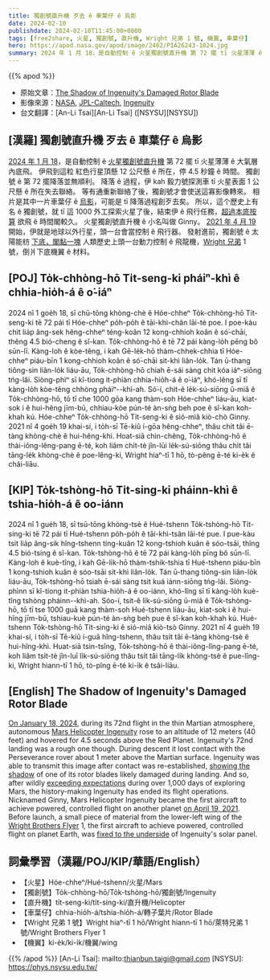 ```yaml
---
title: 獨創號直升機 歹去 ê 車葉仔 ê 烏影
date: 2024-02-10
publishdate: 2024-02-10T11:45:00+0800
tags: [free2share, 火星, 獨創號, 直升機, Wright 兄弟 1 號, 機翼, 車葉仔]
hero: https://apod.nasa.gov/apod/image/2402/PIA26243-1024.jpg
summary: 2024 年 1 月 18，是自動控制 ê 火星獨創號直升機 第 72 擺 tī 火星薄薄 ê 大氣層內底飛。
---
```


{{% apod %}}

- 原始文章：[The Shadow of Ingenuity's Damaged Rotor Blade](https://apod.nasa.gov/apod/ap240210.html)
- 影像來源：[NASA](https://www.nasa.gov/), [JPL-Caltech](https://www.jpl.nasa.gov), [Ingenuity](https://mars.nasa.gov/technology/helicopter/)
- 台文翻譯：[An-Li Tsai][An-Li Tsai] ([NSYSU][NSYSU])

## [漢羅] 獨創號直升機 歹去 ê 車葉仔 ê 烏影
[2024 年 1 月 18][On January 18, 2024]，是自動控制 ê [火星獨創號直升機][Mars Helicopter Ingenuity] 第 72 擺 tī 火星薄薄 ê 大氣層內底飛。
伊飛到這粒 紅色行星頂懸 12 公尺懸 ê 所在，停 4.5 秒鐘 ê 時間。
獨創號 ê 第 72 擺降落並無順利。
降落 ê 過程，伊 kah 毅力號探測車 tī 火星表面 1 公尺懸 ê 所在失去聯絡。
等有通重新聯絡了後，獨創號才會使送這寡影像轉來。
相片是其中一片車葉仔 ê [烏影][showing the shadow]，可能是 tī 降落過程創歹去矣。
所以，這个歷史上有名 ê 獨創號，就 tī 這 1000 外工探索火星了後，結束伊 ê 飛行任務，[超過本底按算][exceeding expectations] 欲飛 ê 時間閣較久。
火星獨創號直升機 ê 小名叫做 Ginny。
[2021 年 4 月 19][on April 19, 2021] 開始，伊就是地球以外行星，頭一台會當控制 ê 飛行器。
發射進前，獨創號 ê 太陽能枋 [下底，閣黏一塊][fixed to the underside] 人類歷史上頭一台動力控制 ê 飛龍機，[Wright 兄弟][Wright Brothers Flyer] 1 號，倒爿下底機翼 ê 材料。

## [POJ] To̍k-chhòng-hō Ti̍t-seng-ki pháiⁿ-khì ê chhia-hio̍h-á ê o͘-iáⁿ
2024 nî 1 goe̍h 18, sī chū-tōng khòng-chè ê Hóe-chheⁿ To̍k-chhòng-hō Ti̍t-seng-ki tē 72 pái tī Hóe-chheⁿ po̍h-po̍h ê tāi-khì-chân lāi-té poe.
I poe-kàu chit lia̍p âng-sek hêng-chheⁿ téng-koân 12 kong-chhioh koân ê só͘-chāi, thêng 4.5 bió-cheng ê sî-kan.
To̍k-chhòng-hō ê tē 72 pái kàng-lo̍h pēng bô sūn-lī.
Kàng-loh ê kòe-têng, i kah Gē-le̍k-hō thàm-chhek-chhia tī Hóe-chheⁿ piáu-bīn 1 kong-chhioh koân ê só͘-chāi sit-khì liân-lo̍k.
Tán ū-thang tiông-sin liân-lo̍k liáu-āu, To̍k-chhòng-hō chiah ē-sái sàng chit kóa iáⁿ-siōng tńg-lâi.
Siòng-phìⁿ sī kî-tiong it-phiàn chhia-hio̍h-á ê o͘-iáⁿ, khó-lêng sī tī kàng-lo̍h kòe-têng chhòng pháiⁿ--khì-ah.
Só͘-í, chit-ê le̍k-sú-siōng ū-miâ ê To̍k-chhòng-hō, tō tī che 1000 gōa kang thàm-soh Hóe-chheⁿ liáu-āu, kiat-sok i ê hui-hêng jīm-bū, chhiau-kòe pún-té àn-sǹg beh poe ê sî-kan koh-khah kú.
Hóe-chheⁿ To̍k-chhòng-hō Ti̍t-seng-ki ê sió-miâ kiò-chò Ginny.
2021 nî 4 goe̍h 19 khai-sí, i to̍h-sī Tē-kiû í-gōa hêng-chheⁿ, thâu chi̍t tâi ē-tàng khòng-chè ê hui-hêng-khì.
Hoat-siā chìn-chêng, To̍k-chhòng-hō ê thài-iông-lêng-pang ē-té, koh liâm chi̍t-tè jîn-lūi le̍k-sú-siōng thâu chi̍t tâi tāng-le̍k khòng-chè ê poe-lêng-ki, Wright hiaⁿ-tī 1 hō, tò-pêng ē-té ki-e̍k ê châi-liāu.

## [KIP] To̍k-tshòng-hō Ti̍t-sing-ki pháinn-khì ê tshia-hio̍h-á ê oo-iánn
2024 nî 1 gue̍h 18, sī tsū-tōng khòng-tsè ê Hué-tshenn To̍k-tshòng-hō Ti̍t-sing-ki tē 72 pái tī Hué-tshenn po̍h-po̍h ê tāi-khì-tsân lāi-té pue.
I pue-kàu tsit lia̍p âng-sik hîng-tshenn tíng-kuân 12 kong-tshioh kuân ê sóo-tsāi, thîng 4.5 bió-tsing ê sî-kan.
To̍k-tshòng-hō ê tē 72 pái kàng-lo̍h pīng bô sūn-lī.
Kàng-loh ê kuè-tîng, i kah Gē-li̍k-hō thàm-tshik-tshia tī Hué-tshenn piáu-bīn 1 kong-tshioh kuân ê sóo-tsāi sit-khì liân-lo̍k.
Tán ū-thang tiông-sin liân-lo̍k liáu-āu, To̍k-tshòng-hō tsiah ē-sái sàng tsit kuá iánn-siōng tńg-lâi.
Siòng-phìnn sī kî-tiong it-phiàn tshia-hio̍h-á ê oo-iánn, khó-lîng sī tī kàng-lo̍h kuè-tîng tshòng pháinn--khì-ah.
Sóo-í, tsit-ê li̍k-sú-siōng ū-miâ ê To̍k-tshòng-hō, tō tī tse 1000 guā kang thàm-soh Hué-tshenn liáu-āu, kiat-sok i ê hui-hîng jīm-bū, tshiau-kuè pún-té àn-sǹg beh pue ê sî-kan koh-khah kú.
Hué-tshenn To̍k-tshòng-hō Ti̍t-sing-ki ê sió-miâ kiò-tsò Ginny.
2021 nî 4 gue̍h 19 khai-sí, i to̍h-sī Tē-kiû í-guā hîng-tshenn, thâu tsi̍t tâi ē-tàng khòng-tsè ê hui-hîng-khì.
Huat-siā tsìn-tsîng, To̍k-tshòng-hō ê thài-iông-lîng-pang ē-té, koh liâm tsi̍t-tè jîn-luī li̍k-sú-siōng thâu tsi̍t tâi tāng-li̍k khòng-tsè ê pue-lîng-ki, Wright hiann-tī 1 hō, tò-pîng ē-té ki-i̍k ê tsâi-liāu.

## [English] The Shadow of Ingenuity's Damaged Rotor Blade
[On January 18, 2024][On January 18, 2024], during its 72nd flight in the thin Martian atmosphere, autonomous [Mars Helicopter Ingenuity][Mars Helicopter Ingenuity] rose to an altitude of 12 meters (40 feet) and hovered for 4.5 seconds above the Red Planet.
Ingenuity's 72nd landing was a rough one though.
During descent it lost contact with the Perseverance rover about 1 meter above the Martian surface.
Ingenuity was able to transmit this image after contact was re-established, [showing the shadow][showing the shadow] of one of its rotor blades likely damaged during landing.
And so, after wildly [exceeding expectations][exceeding expectations] during over 1,000 days of exploring Mars, the history-making Ingenuity has ended its flight operations.
Nicknamed Ginny, Mars Helicopter Ingenuity became the first aircraft to achieve powered, controlled flight on another planet [on April 19, 2021][on April 19, 2021].
Before launch, a small piece of material from the lower-left wing of the [Wright Brothers Flyer][Wright Brothers Flyer] 1, the first aircraft to achieve powered, controlled flight on planet Earth, was [fixed to the underside][fixed to the underside] of Ingenuity's solar panel.

## 詞彙學習（漢羅/POJ/KIP/華語/English）
- 【火星】Hóe-chheⁿ/Hué-tshenn/火星/Mars
- 【獨創號】To̍k-chhòng-hō/To̍k-tshòng-hō/獨創號/Ingenuity
- 【直升機】ti̍t-seng-ki/ti̍t-sing-ki/直升機/Helicopter
- 【車葉仔】chhia-hio̍h-á/tshia-hio̍h-á/轉子葉片/Rotor Blade
- 【Wright 兄弟 1 號】Wright hiaⁿ-tī 1 hō/Wright hiann-tī 1 hō/萊特兄弟 1 號/Wright Brothers Flyer 1
- 【機翼】ki-e̍k/ki-i̍k/機翼/wing

{{% /apod %}}
[An-Li Tsai]: mailto:thianbun.taigi@gmail.com
[NSYSU]: https://phys.nsysu.edu.tw/

[copyright]: https://apod.nasa.gov/apod/fap/lib/about_apod.html#srapply
[License]: https://creativecommons.org/licenses/by/3.0/

[On January 18, 2024]:https://mars.nasa.gov/news/9540/after-three-years-on-mars-nasas-ingenuity-helicopter-mission-ends/
[Mars Helicopter Ingenuity]:https://mars.nasa.gov/technology/helicopter/
[showing the shadow]:https://www.jpl.nasa.gov/images/pia26243-ingenuity-spots-the-shadow-of-its-damaged-rotor-blade
[exceeding expectations]:https://mars.nasa.gov/mars2020/multimedia/videos/?v=577
[on April 19, 2021]:https://www.nasa.gov/news-release/nasas-ingenuity-mars-helicopter-succeeds-in-historic-first-flight/
[Wright Brothers Flyer]:https://en.wikipedia.org/wiki/Wright_Flyer
[fixed to the underside]:https://images.nasa.gov/details/PIA24291
